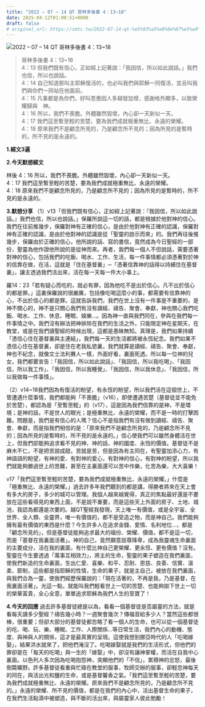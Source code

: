 ```yaml
---
title: "2022 – 07 – 14 QT 哥林多後書 4：13~18"
date: 2025-04-12T01:00:51+0800
draft: false
# original_url: https://cmtc.tw/2022-07-14-qt-%e5%93%a5%e6%9e%97%e5%a4%9a%e5%be%8c%e6%9b%b8-4%ef%bc%9a1318
---
```


![2022 – 07 – 14 QT 哥林多後書 4：13\~18](/images/qt.jpg  "2022 – 07 – 14 QT 哥林多後書 4：13\~18")

> 哥林多後書 4：13\~18  
> 4：13 但我們既有信心，正如經上記著說：「我因信，所以如此說話。」我們也信，所以也說話。  
> 4：14 自己知道那叫主耶穌復活的，也必叫我們與耶穌一同復活，並且叫我們與你們一同站在他面前。  
> 4：15 凡事都是為你們，好叫恩惠因人多越發加增，感謝格外顯多，以致榮耀歸與　神。  
> 4：16 所以，我們不喪膽。外體雖然毀壞，內心卻一天新似一天。  
> 4：17 我們這至暫至輕的苦楚，要為我們成就極重無比、永遠的榮耀。  
> 4：18 原來我們不是顧念所見的，乃是顧念所不見的；因為所見的是暫時的，所不見的是永遠的。

**1.經文3遍**

**2.今天默想經文**
  
林後 4：16 所以，我們不喪膽。外體雖然毀壞，內心卻一天新似一天。  
4：17 我們這至暫至輕的苦楚，要為我們成就極重無比、永遠的榮耀。  
4：18 原來我們不是顧念所見的，乃是顧念所不見的；因為所見的是暫時的，所不見的是永遠的。

**3.默想分享**
（1）v13「但我們既有信心，正如經上記著說：『我因信，所以如此說話。』我們也信，所以也說話。」保羅所說這一切的話，都是根據於他對神的信心。我們在往前推幾步，保羅對神有正確的信心，是由於他對神有正確的認識，保羅對神有正確的認識，是由於他對神的認識是從「聖靈的啟示而來」的。我們再往後推幾步，保羅由於正確的信心，他所說的話、寫的書信，竟然成為今日聖經的一部份，聖靈為他作證他所說的是從神而來。再者，我們每一個人不但說話，需要憑著對神的信心，包括我們的吃飯、喝水、工作、生活，每一件事情都必須憑著對於神的信靠在做，在活，這就是「住在基督裏」─「憑著信靠神的話得以持續住在基督裏」，讓主透過我們活出來，活在每一天每一件大小事上。

羅14：23「若有疑心而吃的，就必有罪，因為他吃不是出於信心。凡不出於信心的都是罪。」這裏保羅說的很嚴厲，包括像吃喝這麼小的事，都需要有信靠神的心，不出於信心的都是罪。這就告訴我們，我們在世上沒有一件事是不重要的，是神不關心的，神不是只關心我們有沒有讀經、禱告、聚會、奉獻，神也關心我們吃飯、喝水、工作、休息、睡眠、娛樂…。因為神一直與我們同在，參與在我們每一件事情之中。我們沒有辦法把神排除在我們的生活之外，只能限定神在星期天，在教堂，或是在我們讀聖經的時候出現，這都是愚昧無知。真理是，我們如果持續「憑信心住在基督裏與主連結」，我們每一天的生活都將被永恆紀念。我們如果不憑信心住在基督裏，卻是住在老我私慾裏，我們就算是讀經、禱告、聚會、奉獻，神也不紀念，就像文士法利賽人一樣，外面好看，裏面死透。所以每一位神的兒女，我們都要宣告：「我因信，所以如此說話」、「我因信，所以我吃喝」、「我因信，所以我工作」、「我因信，所以我睡覺」、「我因信，所以我休息」、「我因信，所以我做每一件事情」。

（2）v14\~18我們因為有復活的盼望，有永恆的盼望，所以我們活在這個世上，不管遭遇什麼事情，我們都能夠「不喪膽」（v16），即使遭遇苦楚（基督徒並不能免於苦楚），都認為是「至暫至輕」的（v17），這是因為我們信靠的是神，不是環境；是神的話，不是世人的眼光；是極重無比、永遠的榮耀，而不是一時的打擊困難。問題是，我們是有信心的人嗎？信心不是指我們有沒有做到讀經、禱告、聚會、奉獻，而是指我們相信的是：「原來我們不是顧念所見的，乃是顧念所不見的；因為所見的是暫時的，所不見的是永遠的。」信心使我們可以雖然身體活在世上，但我們卻能夠追求看不見的神、神的話、神的國度、永恆的價值。基督徒不是麻木不仁，不是把苦說成甜，苦就是苦，但是因為有主同在，有聖靈加添心力，有神語語的盼望，有神的愛、有對神的愛心，有對神的信心，有對神的盼望，所以我們就能夠勝過世上的苦難，甚至在主裏面還可以苦中作樂，化苦為樂，大大喜樂！

v17「我們這至暫至輕的苦楚，要為我們成就極重無比、永遠的榮耀。」什麼是「極重無比、永遠的榮耀。」過去許多年我們聽到的都是講，得勝者將來在天上會有多大的房子，多少的城可以管理。我個人越來越覺得，真正的焦點最好還是不要放在這些看得見的東西上面，不是說不重要，而是這些天上外面的房子、土地、城池，我認為都還是次要的。越QT聖經我發現，天上唯一有價值，或是全宇宙、全世界、全人類、全靈界，唯一有價值的，都不是受造之物，而是神自己。我們能夠擁有最有價值的東西是什麼？今生許多人在追求金錢、愛情、名利地位…，都是「顧念所見的」，但是基督徒能夠追求最大的福份、榮耀、價值，都不是這一切，而是「基督在我裏面活著」。神的自己，竟然願意屈尊降卑，成為我靈魂生命裏面的主要成分，活在我的裏面，有什麼比神自己更榮耀、更永恆、更有價值？沒有。聖靈在今生要透過「萬事互相效力」，將主的生命，聖靈的果子塑造在我們裏面，使我們新造的生命裏面，生出仁愛、喜樂、和平、忍耐、恩慈、良善、信實、溫柔、節制，這些都是指耶穌的性情，生命的果子，就是主自己，被放在我們裏面，與我們合為一靈，使我們經歷保羅說的：「現在活著的，不再是我，乃是基督，在我裏面活著」。光這一點，就能叫我們輕看世上一切的苦楚、也能夠拋下世上一切的榮華富貴，全心全意，單單追求耶穌為我們人生的至寶了！

**4.今天的回應**
過去許多基督徒總是以為，看看一個基督徒是否屬靈的方法，就是看每天讀多少聖經？禱告幾小時？一週聚會幾次？傳福音給多少人？當然這些都很棒，很重要；但卻大部分的基督徒都忽略了看一個人的生命，也可以從一個基督徒的吃、喝、玩、樂、睡眠、工作、人際關係…等日常生活，我們內心的動機、態度、與神與人的關係，這才是最真實的呈現。這使我想到挪亞時代的人「吃喝嫁娶」，結果洪水就來了，把他們淹沒了。吃喝嫁娶就是我們的生活形式，但他們的罪卻是在「每天的吃喝」與一生的「嫁娶」中，卻沒有讓神掌權，而活在自我中心裏面。以色列人多次因為吃喝抱怨神，突顯他們的「不信」，累積神的忿怒，最後倒斃曠野。許多基督徒看重與忙碌在教堂的服事，牧師交辦的服事，卻輕忽神每天的同在，與活出光和鹽的生命，或是基督馨香之氣。「我們這至暫至輕的苦楚，要為我們成就極重無比、永遠的榮耀。原來我們不是顧念所見的，乃是顧念所不見的。」永遠的榮耀、所不見的價值，都是在我們的內心中，活出基督生命的果子，在我們生活點滴中被塑造，與不斷的活出來，與屬靈家人彼此勉勵！
